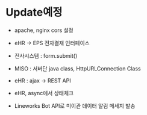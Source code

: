 # Update예정
 - apache, nginx cors 설정
 - eHR -> EPS 전자결재 인터페이스

 - 전사시스템 : form.submit()
 - MISO : 서버단 java class, HttpURLConnection Class
 - eHR : ajax -> REST API

 - eHR, async에서 상태체크
 - Lineworks Bot API로 미이관 데이터 알림 메세지 발송